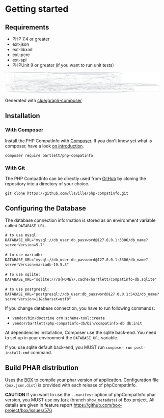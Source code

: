 <!-- markdownlint-disable MD013 -->
# Getting started

## Requirements

* PHP 7.4 or greater
* ext-json
* ext-libxml
* ext-pcre
* ext-spl
* PHPUnit 9 or greater (if you want to run unit tests)

![GraPHP Composer](./graph-composer.svg)

Generated with [clue/graph-composer](https://github.com/clue/graph-composer)

## Installation

### With Composer

Install the PHP CompatInfo with [Composer](https://getcomposer.org/).
If you don't know yet what is composer, have a look [on introduction](http://getcomposer.org/doc/00-intro.md).

```shell
composer require bartlett/php-compatinfo
```

### With Git

The PHP CompatInfo can be directly used from [GitHub](https://github.com/llaville/php-compatinfo.git)
by cloning the repository into a directory of your choice.

```shell
git clone https://github.com/llaville/php-compatinfo.git
```

## Configuring the Database

The database connection information is stored as an environment variable called `DATABASE_URL`.

```shell
# to use mysql:
DATABASE_URL="mysql://db_user:db_password@127.0.0.1:3306/db_name?serverVersion=5.7"

# to use mariadb:
DATABASE_URL="mysql://db_user:db_password@127.0.0.1:3306/db_name?serverVersion=mariadb-10.5.8"

# to use sqlite:
DATABASE_URL="sqlite:///${HOME}/.cache/bartlett/compatinfo-db.sqlite"

# to use postgresql:
DATABASE_URL="postgresql://db_user:db_password@127.0.0.1:5432/db_name?serverVersion=11&charset=utf8"
```

If you change database connection, you have to run following commands:

- `vendor/bin/doctrine orm:schema-tool:create`
- `vendor/bartlett/php-compatinfo-db/bin/compatinfo-db db:init`

At dependencies installation, Composer use the sqlite back-end. You need to set up in your environment the `DATABASE_URL` variable.

If you use sqlite default back-end, you MUST run `composer run post-install-cmd` command.

## Build PHAR distribution

Uses the [BOX](https://github.com/box-project/box/) to compile your phar version of application.
Configuration file (`box.json.dist`) is provided with each release of phpCompatInfo.

**CAUTION** If you want to use the `--manifest` option of phpCompatInfo phar version, you MUST use
[my fork](https://github.com/llaville/box/tree/show_metadata) (branch `show_metadata`) of Box project.
All details are given in feature report <https://github.com/box-project/box/issues/576>
